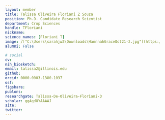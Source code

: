 ```yaml
---
layout: member
title: Talissa Oliveira Floriani Z Souza
position: Ph.D. Candidate Research Scientist
department: Crop Sciences
handle: TFloriani
nickname: 
science_names: [Floriani T]
image: /["C:\Users\sarahjw2\Downloads\HannnahGraceOct21-2.jpg"](https://lipkalab.slack.com/files/U04JWA89YH0/F07JPH8JCDT/talissa_pic.jpeg)
alumni: False

# social
cv:
nih_biosketch:
email: talissa2@illinois.edu
github: 
orcid: 0000-0003-1380-1037
osf: 
figshare:
publons:
researchgate: Talissa-De-Oliveira-Floriani-3
scholar: ggAgdOYAAAAJ
site:
twitter:
---
```


